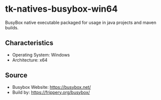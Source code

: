 # tk-natives-busybox-win64 #

BusyBox native executable packaged for usage in java projects and maven builds.

## Characteristics ##
* Operating System: Windows
* Architecture: x64

## Source ##
* Busybox Website: https://busybox.net/
* Build by: https://frippery.org/busybox/
